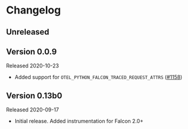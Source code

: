 # Changelog

## Unreleased

## Version 0.0.9

Released 2020-10-23

- Added support for `OTEL_PYTHON_FALCON_TRACED_REQUEST_ATTRS` ([#1158](https://github.com/open-telemetry/opentelemetry-python/pull/1158))

## Version 0.13b0

Released 2020-09-17

- Initial release. Added instrumentation for Falcon 2.0+
